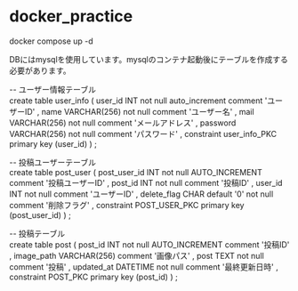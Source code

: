 # docker_practice

docker compose up -d  

DBにはmysqlを使用しています。mysqlのコンテナ起動後にテーブルを作成する必要があります。

-- ユーザー情報テーブル  
create table user_info (
  user_id INT not null auto_increment comment 'ユーザーID'
  , name VARCHAR(256) not null comment 'ユーザー名'
  , mail VARCHAR(256) not null comment 'メールアドレス'
  , password VARCHAR(256) not null comment 'パスワード'
  , constraint user_info_PKC primary key (user_id)
) ;

-- 投稿ユーザーテーブル  
create table post_user (
  post_user_id INT not null AUTO_INCREMENT comment '投稿ユーザーID'
  , post_id INT not null comment '投稿ID'
  , user_id INT not null comment 'ユーザーID'
  , delete_flag CHAR default '0' not null comment '削除フラグ'
  , constraint POST_USER_PKC primary key (post_user_id)
) ;

-- 投稿テーブル  
create table post (
  post_id INT not null AUTO_INCREMENT comment '投稿ID'
  , image_path VARCHAR(256) comment '画像パス'
  , post TEXT not null comment '投稿'
  , updated_at DATETIME not null comment '最終更新日時'
  , constraint POST_PKC primary key (post_id)
) ;



